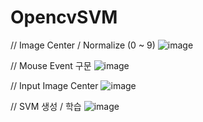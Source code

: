 # OpencvSVM



// Image Center / Normalize (0 ~ 9)
![image](https://user-images.githubusercontent.com/90014998/164470144-829ef9ef-d0db-4bf5-8c49-436ebfad3fef.png)


// Mouse Event 구문
![image](https://user-images.githubusercontent.com/90014998/164470364-8c6e22ff-022c-4524-b9ef-a3e4e2b340d4.png)


// Input Image Center
![image](https://user-images.githubusercontent.com/90014998/164470435-2ffd2fc1-0678-4a8f-81ee-80f5d0169818.png)


// SVM 생성 / 학습
![image](https://user-images.githubusercontent.com/90014998/164470674-235dc3b2-46e8-4707-b7bc-1dc3ccd3350f.png)

